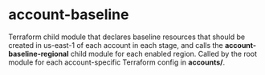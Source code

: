 # account-baseline

Terraform child module that declares baseline resources that should be created in us-east-1 of each account in each stage, and calls the **account-baseline-regional** child module for each enabled region. Called by the root module for each account-specific Terraform config in **accounts/**.
